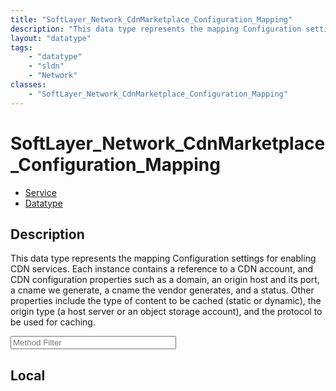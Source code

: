 ```yaml
---
title: "SoftLayer_Network_CdnMarketplace_Configuration_Mapping"
description: "This data type represents the mapping Configuration settings for enabling CDN services. Each instance contains a referen... "
layout: "datatype"
tags:
    - "datatype"
    - "sldn"
    - "Network"
classes:
    - "SoftLayer_Network_CdnMarketplace_Configuration_Mapping"
---
```


# SoftLayer_Network_CdnMarketplace_Configuration_Mapping
<div id='service-datatype'>
    <ul id='sldn-reference-tabs'>
    <li id='service'> <a href='/reference/services/SoftLayer_Network_CdnMarketplace_Configuration_Mapping' >Service</a></li>    <li id='datatype'> <a href='/reference/datatypes/SoftLayer_Network_CdnMarketplace_Configuration_Mapping' >Datatype</a></li>
    </ul>
</div>

## Description 
This data type represents the mapping Configuration settings for enabling CDN services. Each instance contains a reference to a CDN account, and CDN configuration properties such as a domain, an origin host and its port, a cname we generate, a cname the vendor generates, and a status. Other properties include the type of content to be cached (static or dynamic), the origin type (a host server or an object storage account), and the protocol to be used for caching. 
<!-- Service Filer BEGIN -->
<div class="view-filters">
        <div class="clearfix">
            <div class="search-input-box">
                <input placeholder="Method Filter" onkeyup="titleSearch(inputId='prop-input', divId='properties', elementClass='prop-row')" 
                    type="text" id="prop-input" value="" size="30" maxlength="128" class="form-text">
            </div>
        </div>
</div>
<!-- Service Filer END -->

<div id="properties" class="content">
    <div id="localProperties" class="prop-content" >
        <h2>Local</h2>
            </div>
    </div>


